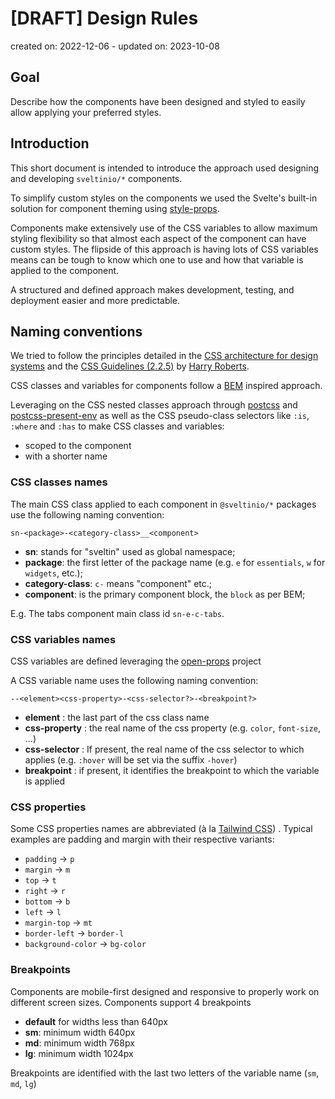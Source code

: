 # [DRAFT] Design Rules

created on: 2022-12-06 - updated on: 2023-10-08

## Goal

Describe how the components have been designed and styled to easily allow applying your preferred styles.

## Introduction

This short document is intended to introduce the approach used designing and developing `sveltinio/*` components.

To simplify custom styles on the components we used the Svelte's built-in solution for component theming using [style-props].

Components make extensively use of the CSS variables to allow maximum styling flexibility so that almost each aspect of the component can have custom styles. The flipside of this approach is having lots of CSS variables means can be tough to know which one to use and how that variable is applied to the component.

A structured and defined approach makes development, testing, and deployment easier and more predictable.

## Naming conventions

We tried to follow the principles detailed in the [CSS architecture for design systems] and the [CSS Guidelines (2.2.5)] by [Harry Roberts].

CSS classes and variables for components follow a [BEM] inspired approach.

Leveraging on the CSS nested classes approach through [postcss] and [postcss-present-env] as well as the CSS pseudo-class selectors like `:is`, `:where` and `:has` to make CSS classes and variables:

- scoped to the component
- with a shorter name

### CSS classes names

The main CSS class applied to each component in `@sveltinio/*` packages use the following naming convention:

`sn-<package>-<category-class>__<component>`

- **sn**: stands for "sveltin" used as global namespace;
- **package**: the first letter of the package name (e.g. `e` for `essentials`, `w` for `widgets`, etc.);
- **category-class**: `c-` means "component" etc.;
- **component**: is the primary component block, the `block` as per BEM;

E.g. The tabs component main class id `sn-e-c-tabs`.

### CSS variables names

CSS variables are defined leveraging the [open-props] project

A CSS variable name uses the following naming convention:

`--<element><css-property>-<css-selector?>-<breakpoint?>`

- **element** : the last part of the css class name
- **css-property** : the real name of the css property (e.g. `color`, `font-size`, ...)
- **css-selector** : If present, the real name of the css selector to which applies (e.g. `:hover` will be set via the suffix `-hover`)
- **breakpoint** : if present, it identifies the breakpoint to which the variable is applied

### CSS properties

Some CSS properties names are abbreviated (à la [Tailwind CSS]) . Typical examples are padding and margin with their respective variants:

- `padding` -> `p`
- `margin` -> `m`
- `top` -> `t`
- `right` -> `r`
- `bottom` -> `b`
- `left` -> `l`
- `margin-top` -> `mt`
- `border-left` -> `border-l`
- `background-color` -> `bg-color`

### Breakpoints

Components are mobile-first designed and responsive to properly work on different screen sizes.
Components support 4 breakpoints

- **default** for widths less than 640px
- **sm**: minimum width 640px
- **md**: minimum width 768px
- **lg**: minimum width 1024px

Breakpoints are identified with the last two letters of the variable name (`sm`, `md`, `lg`)

<!-- Resources -->
[style-props]: https://svelte.dev/docs#template-syntax-component-directives---style-props
[open-props]: https://open-props.style/
[BEM]: https://en.bem.info/methodology/naming-convention/
[CSS architecture for design systems]: https://bradfrost.com/blog/post/css-architecture-for-design-systems/
[CSS Guidelines (2.2.5)]: https://cssguidelin.es/
[Harry Roberts]: http://csswizardry.com/
[postcss]: https://postcss.org/
[postcss-present-env]: https://github.com/csstools/postcss-plugins/tree/main/plugin-packs/postcss-preset-env
[Tailwind CSS]: https://tailwindcss.com
